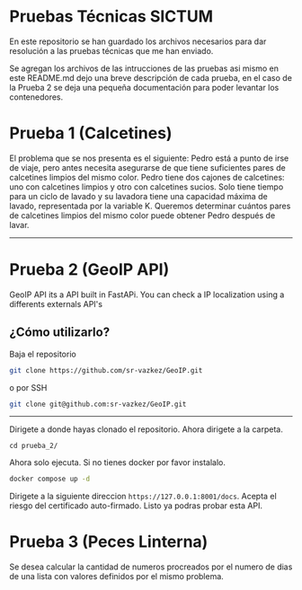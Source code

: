 # Pruebas Técnicas SICTUM

En este repositorio se han guardado los archivos necesarios para dar resolución a las pruebas técnicas que me han enviado.

Se agregan los archivos de las intrucciones de las pruebas asi mismo en este README.md dejo una breve descripción de cada prueba, en el caso de la Prueba 2 se deja una pequeña documentación para poder levantar los contenedores.


# Prueba 1 (Calcetines)

El problema que se nos presenta es el siguiente: Pedro está a punto de irse de viaje, pero antes necesita asegurarse de que tiene suficientes pares de calcetines limpios del mismo color. Pedro tiene dos cajones de calcetines: uno con calcetines limpios y otro con calcetines sucios. Solo tiene tiempo para un ciclo de lavado y su lavadora tiene una capacidad máxima de lavado, representada por la variable K. Queremos determinar cuántos pares de calcetines limpios del mismo color puede obtener Pedro después de lavar.

---


# Prueba 2 (GeoIP API)
GeoIP API its a API built in FastAPi. You can check a IP localization using a differents externals API's

## ¿Cómo utilizarlo?

Baja el repositorio

```bash
git clone https://github.com/sr-vazkez/GeoIP.git
```

o por SSH

```bash
git clone git@github.com:sr-vazkez/GeoIP.git
```

---

Dirigete a donde hayas clonado el repositorio.
Ahora dirigete a la carpeta. 

```
cd prueba_2/
```

Ahora solo ejecuta. Si no tienes docker por favor instalalo.

```bash
docker compose up -d
```

Dirigete a la siguiente direccion `https://127.0.0.1:8001/docs`. Acepta el riesgo del certificado auto-firmado.
Listo ya podras probar esta API.

# Prueba 3 (Peces Linterna)

Se desea calcular la cantidad de numeros procreados por el numero de dias de una lista con valores definidos por el mismo problema.
